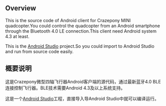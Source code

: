 ## Overview
This is the source code of Android client for Crazepony MINI quadcopter.You could control the quadcopter from an Android smartphone through the Bluetooth 4.0 LE connection.This client need Android system 4.3 at least.

This is the [Android Studio](http://developer.android.com/sdk/index.html) project.So you could import to Android Studio and run from source code easily.

## 概要说明
这是Crazepony微型四轴飞行器Android客户端的源代码，通过最新蓝牙4.0 BLE连接控制飞行器。BLE技术需要Android 4.3及以上系统支持。

这是一个[Android Studio](http://developer.android.com/sdk/index.html)工程，直接导入导Android Studio中就可以编译运行。
